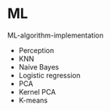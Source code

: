 # ML
ML-algorithm-implementation

- Perception
- KNN
- Naive Bayes
- Logistic regression
- PCA
- Kernel PCA
- K-means
